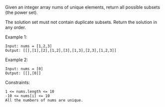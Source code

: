 Given an integer array nums of unique elements, return all possible subsets (the power set).

The solution set must not contain duplicate subsets. Return the solution in any order.



Example 1:

    Input: nums = [1,2,3]
    Output: [[],[1],[2],[1,2],[3],[1,3],[2,3],[1,2,3]]

Example 2:

    Input: nums = [0]
    Output: [[],[0]]



Constraints:

    1 <= nums.length <= 10
    -10 <= nums[i] <= 10
    All the numbers of nums are unique.

